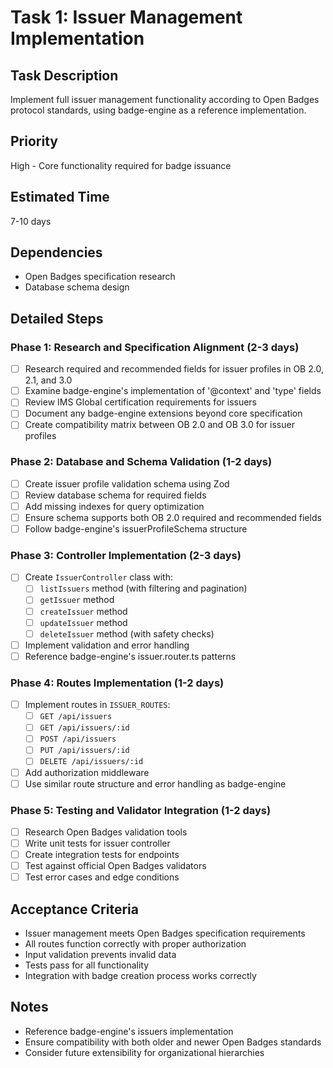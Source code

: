 # Task 1: Issuer Management Implementation

## Task Description
Implement full issuer management functionality according to Open Badges protocol standards, using badge-engine as a reference implementation.

## Priority
High - Core functionality required for badge issuance

## Estimated Time
7-10 days

## Dependencies
- Open Badges specification research
- Database schema design

## Detailed Steps

### Phase 1: Research and Specification Alignment (2-3 days)
- [ ] Research required and recommended fields for issuer profiles in OB 2.0, 2.1, and 3.0
- [ ] Examine badge-engine's implementation of '@context' and 'type' fields
- [ ] Review IMS Global certification requirements for issuers
- [ ] Document any badge-engine extensions beyond core specification
- [ ] Create compatibility matrix between OB 2.0 and OB 3.0 for issuer profiles

### Phase 2: Database and Schema Validation (1-2 days)
- [ ] Create issuer profile validation schema using Zod
- [ ] Review database schema for required fields
- [ ] Add missing indexes for query optimization
- [ ] Ensure schema supports both OB 2.0 required and recommended fields
- [ ] Follow badge-engine's issuerProfileSchema structure

### Phase 3: Controller Implementation (2-3 days)
- [ ] Create `IssuerController` class with:
  - [ ] `listIssuers` method (with filtering and pagination)
  - [ ] `getIssuer` method
  - [ ] `createIssuer` method
  - [ ] `updateIssuer` method
  - [ ] `deleteIssuer` method (with safety checks)
- [ ] Implement validation and error handling
- [ ] Reference badge-engine's issuer.router.ts patterns

### Phase 4: Routes Implementation (1-2 days)
- [ ] Implement routes in `ISSUER_ROUTES`:
  - [ ] `GET /api/issuers`
  - [ ] `GET /api/issuers/:id`
  - [ ] `POST /api/issuers`
  - [ ] `PUT /api/issuers/:id`
  - [ ] `DELETE /api/issuers/:id`
- [ ] Add authorization middleware
- [ ] Use similar route structure and error handling as badge-engine

### Phase 5: Testing and Validator Integration (1-2 days)
- [ ] Research Open Badges validation tools
- [ ] Write unit tests for issuer controller
- [ ] Create integration tests for endpoints
- [ ] Test against official Open Badges validators
- [ ] Test error cases and edge conditions

## Acceptance Criteria
- Issuer management meets Open Badges specification requirements
- All routes function correctly with proper authorization
- Input validation prevents invalid data
- Tests pass for all functionality
- Integration with badge creation process works correctly

## Notes
- Reference badge-engine's issuers implementation
- Ensure compatibility with both older and newer Open Badges standards
- Consider future extensibility for organizational hierarchies 